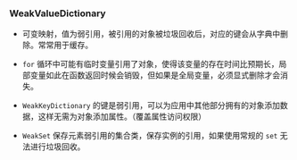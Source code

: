 ### WeakValueDictionary

- 可变映射，值为弱引用，被引用的对象被垃圾回收后，对应的键会从字典中删除。常常用于缓存。

- `for` 循环中可能有临时变量引用了对象，使得该变量的存在时间比预期长，局部变量如此在函数返回时候会销毁，但如果是全局变量，必须显式删除才会消失。

- `WeakKeyDictionary` 的键是弱引用，可以为应用中其他部分拥有的对象添加数据，这样无需为对象添加属性。（覆盖属性访问权限）

- `WeakSet` 保存元素弱引用的集合类，保存实例的引用，如果使用常规的 `set` 无法进行垃圾回收。